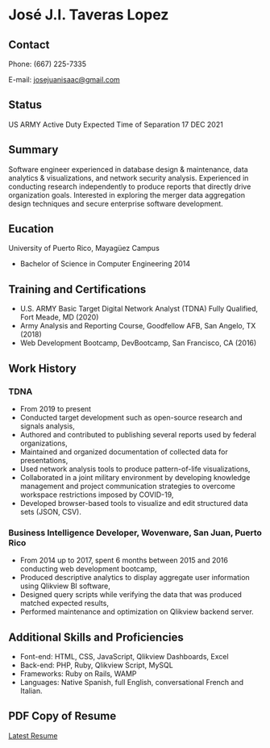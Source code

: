 # José J.I. Taveras Lopez

## Contact

Phone: (667) 225-7335

E-mail: josejuanisaac@gmail.com
## Status

US ARMY Active Duty Expected Time of Separation					    17 DEC 2021
## Summary

Software engineer experienced in database design & maintenance, data analytics & visualizations, and network security analysis. Experienced in conducting research independently to produce reports that directly drive organization goals. Interested in exploring the merger data aggregation design techniques and secure enterprise software development.

## Eucation

University of Puerto Rico, Mayagüez Campus
-	Bachelor of Science in Computer Engineering						     2014

## Training and Certifications
- U.S. ARMY Basic Target Digital Network Analyst (TDNA) Fully Qualified, Fort Meade, MD	(2020)
- Army Analysis and Reporting Course, Goodfellow AFB, San Angelo, TX (2018)
- Web Development Bootcamp, DevBootcamp, San Francisco, CA (2016)

## Work History

### TDNA
- From 2019 to present
-	Conducted target development such as open-source research and signals analysis,
-	Authored and contributed to publishing several reports used by federal organizations,
-	Maintained and organized documentation of collected data for presentations,
-	Used network analysis tools to produce pattern-of-life visualizations,
-	Collaborated in a joint military environment by developing knowledge management and project communication strategies to overcome workspace restrictions imposed by COVID-19,
-	Developed browser-based tools to visualize and edit structured data sets (JSON, CSV).
### Business Intelligence Developer, Wovenware, San Juan, Puerto Rico
- From 2014 up to 2017, spent 6 months between 2015 and 2016 conducting web development bootcamp,
-	Produced descriptive analytics to display aggregate user information using Qlikview BI software,
-	Designed query scripts while verifying the data that was produced matched expected results,
-	Performed maintenance and optimization on Qlikview backend server.

## Additional Skills and Proficiencies
-	Font-end: HTML, CSS, JavaScript, Qlikview Dashboards, Excel
-	Back-end: PHP, Ruby, Qlikview Script, MySQL
-	Frameworks: Ruby on Rails, WAMP
-	Languages: Native Spanish, full English, conversational French and Italian.

## PDF Copy of Resume

[Latest Resume](III.pdf)

